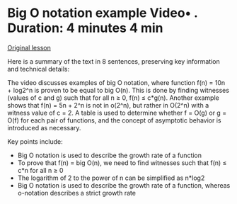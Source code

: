 # Big O notation example Video• . Duration: 4 minutes 4 min

[Original lesson](https://www.coursera.org/learn/uol-fundamentals-of-computer-science/lecture/HqHbV/big-o-notation-example)

Here is a summary of the text in 8 sentences, preserving key information and technical details:

The video discusses examples of big O notation, where function f(n) = 10n + log2^n is proven to be equal to big O(n). This is done by finding witnesses (values of c and g) such that for all n ≥ 0, f(n) ≤ c*g(n). Another example shows that f(n) = 5n + 2^n is not in o(2^n), but rather in O(2^n) with a witness value of c = 2. A table is used to determine whether f = O(g) or g = O(f) for each pair of functions, and the concept of asymptotic behavior is introduced as necessary.

Key points include:

* Big O notation is used to describe the growth rate of a function
* To prove that f(n) = big O(n), we need to find witnesses such that f(n) ≤ c*n for all n ≥ 0
* The logarithm of 2 to the power of n can be simplified as n*log2
* Big O notation is used to describe the growth rate of a function, whereas o-notation describes a strict growth rate

